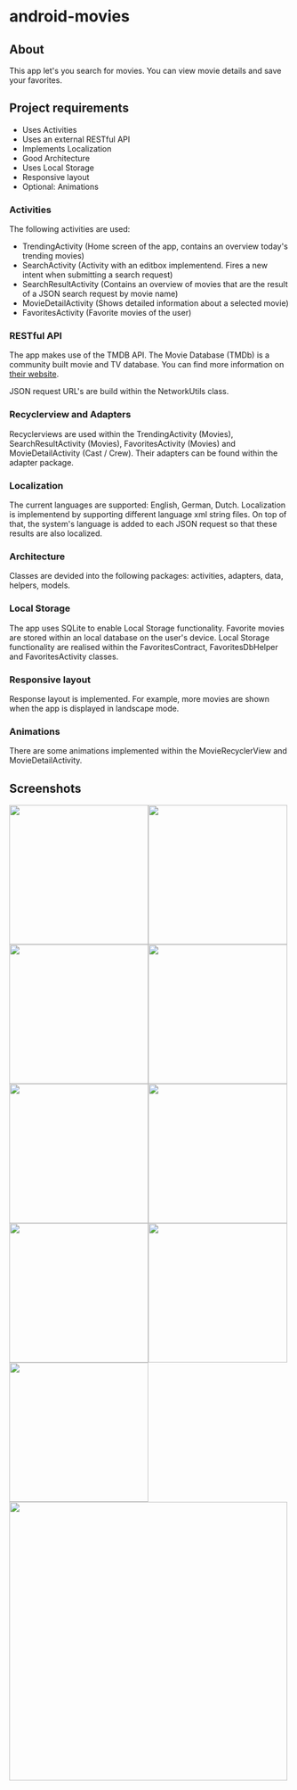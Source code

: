 # android-movies
## About
This app let's you search for movies. You can view movie details and save your favorites.

## Project requirements
* Uses Activities
* Uses an external RESTful API
* Implements Localization
* Good Architecture
* Uses Local Storage
* Responsive layout
* Optional: Animations

### Activities
The following activities are used:
* TrendingActivity (Home screen of the app, contains an overview today's trending movies)
* SearchActivity (Activity with an editbox implementend. Fires a new intent when submitting a search request)
* SearchResultActivity (Contains an overview of movies that are the result of a JSON search request by movie name)
* MovieDetailActivity (Shows detailed information about a selected movie)
* FavoritesActivity (Favorite movies of the user)

### RESTful API
The app makes use of the TMDB API. The Movie Database (TMDb) is a community built movie and TV database. You can find more information on [their website](https://www.themoviedb.org/).

JSON request URL's are build within the NetworkUtils class.

### Recyclerview and Adapters
Recyclerviews are used within the TrendingActivity (Movies), SearchResultActivity (Movies), FavoritesActivity (Movies) and MovieDetailActivity (Cast / Crew). Their adapters can be found within the adapter package.

### Localization
The current languages are supported: English, German, Dutch.
Localization is implementend by supporting different language xml string files. On top of that, the system's language is added to each JSON request so that these results are also localized.

### Architecture
Classes are devided into the following packages: activities, adapters, data, helpers, models.

### Local Storage
The app uses SQLite to enable Local Storage functionality. Favorite movies are stored within an local database on the user's device. Local Storage functionality are realised within the FavoritesContract, FavoritesDbHelper and FavoritesActivity classes. 

### Responsive layout
Response layout is implemented. For example, more movies are shown when the app is displayed in landscape mode.  

### Animations
There are some animations implemented within the MovieRecyclerView and MovieDetailActivity.

## Screenshots
<img src="https://www.bramdehart.nl/screenshots/android/android-1.png" width="250" /><img src="https://www.bramdehart.nl/screenshots/android/android-2.png" width="250" /><img src="https://www.bramdehart.nl/screenshots/android/android-3.png" width="250" /><img src="https://www.bramdehart.nl/screenshots/android/android-4.png" width="250" /><img src="https://www.bramdehart.nl/screenshots/android/android-6.png" width="250" /><img src="https://www.bramdehart.nl/screenshots/android/android-7.png" width="250" /><img src="https://www.bramdehart.nl/screenshots/android/android-12.png" width="250" /><img src="https://www.bramdehart.nl/screenshots/android/android-11.png" width="250" /><img src="https://www.bramdehart.nl/screenshots/android/android-9.png" width="250" />
<img src="https://www.bramdehart.nl/screenshots/android/android-8.png" width="500" />
